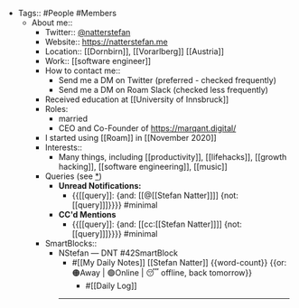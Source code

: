 - Tags:: #People #Members
    - About me:: 
        - Twitter:: [@natterstefan](https://www.twitter.com/natterstefan) 
        - Website:: https://natterstefan.me
        - Location:: [[Dornbirn]], [[Vorarlberg]] [[Austria]]
        - Work:: [[software engineer]]
        - How to contact me::
            - Send me a DM on Twitter (preferred - checked frequently)
            - Send me a DM on Roam Slack (checked less frequently)
        - Received education at [[University of Innsbruck]]
        - Roles:
            - married
            - CEO and Co-Founder of https://marqant.digital/
        - I started using [[Roam]] in [[November 2020]]
        - Interests::
            - Many things, including [[productivity]], [[lifehacks]], [[growth hacking]], [[software engineering]], [[music]]
        - Queries (see [*](((jTQwEButc))))
            - **Unread Notifications:**
                - {{[[query]]: {and: [[@[[Stefan Natter]]]] {not: [[query]]]}}}} #minimal
            - **CC'd Mentions**
                - {{[[query]]: {and: [[cc:[[Stefan Natter]]]] {not: [[query]]]}}}} #minimal
        - SmartBlocks::
            - NStefan — DNT #42SmartBlock
                - #[[My Daily Notes]] [[Stefan Natter]] {{word-count}}   {{or:🟠Away | 🟢Online | 😴 offline, back tomorrow}}
                    - #[[Daily Log]]
                - ---
